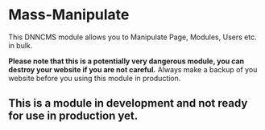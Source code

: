 # Mass-Manipulate
This DNNCMS module allows you to Manipulate Page, Modules, Users etc. in bulk.

**Please note that this is a potentially very dangerous module, you can destroy your website if you are not careful.**
Always make a backup of you website before you using this module in production.

## This is a module in development and not ready for use in production yet.
